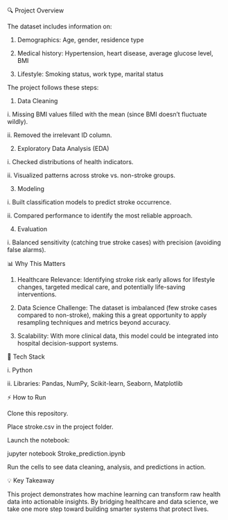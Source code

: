 
🔍 Project Overview

The dataset includes information on:

1. Demographics: Age, gender, residence type

2. Medical history: Hypertension, heart disease, average glucose level, BMI

3. Lifestyle: Smoking status, work type, marital status

The project follows these steps:

1. Data Cleaning

i. Missing BMI values filled with the mean (since BMI doesn’t fluctuate wildly).

ii. Removed the irrelevant ID column.

2. Exploratory Data Analysis (EDA)

i. Checked distributions of health indicators.

ii. Visualized patterns across stroke vs. non-stroke groups.

3. Modeling

i. Built classification models to predict stroke occurrence.

ii. Compared performance to identify the most reliable approach.

4. Evaluation

i. Balanced sensitivity (catching true stroke cases) with precision (avoiding false alarms).

📊 Why This Matters

1. Healthcare Relevance: Identifying stroke risk early allows for lifestyle changes, targeted medical care, and potentially life-saving interventions.

2. Data Science Challenge: The dataset is imbalanced (few stroke cases compared to non-stroke), making this a great opportunity to apply resampling techniques and metrics beyond accuracy.

3. Scalability: With more clinical data, this model could be integrated into hospital decision-support systems.

🚀 Tech Stack

i. Python

ii. Libraries: Pandas, NumPy, Scikit-learn, Seaborn, Matplotlib

⚡ How to Run

Clone this repository.

Place stroke.csv in the project folder.

Launch the notebook:

jupyter notebook Stroke_prediction.ipynb


Run the cells to see data cleaning, analysis, and predictions in action.

💡 Key Takeaway

This project demonstrates how machine learning can transform raw health data into actionable insights. By bridging healthcare and data science, we take one more step toward building smarter systems that protect lives.
